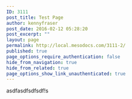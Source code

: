 ```yaml
---
ID: 3111
post_title: Test Page
author: kennyfraser
post_date: 2016-02-12 05:28:20
post_excerpt: ""
layout: page
permalink: http://local.mesodocs.com/3111-2/
published: true
page_options_require_authentication: false
hide_from_navigation: true
hide_from_related: true
page_options_show_link_unauthenticated: true
---
```

asdfasdfsdfsdf!s